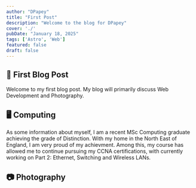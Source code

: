 ```yaml
---
author: "DPapey"
title: "First Post"
description: "Welcome to the blog for DPapey"
cover: './'
pubDate: "January 18, 2025"
tags: ['Astro', 'Web']
featured: false
draft: false
---
```


## 🚀 First Blog Post

Welcome to my first blog post. My blog will primarily discuss Web Development
and Photography.

## 🖥️ Computing

As some information about myself, I am a recent MSc Computing graduate achieving
the grade of Distinction. With my home in the North East of England, I am very
proud of my achievment. Among this, my course has allowed me to continue pursuing
my CCNA certifications, with currently working on Part 2: Ethernet, Switching
and Wireless LANs.

## 📷 Photography
